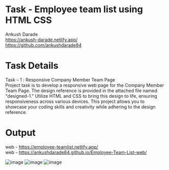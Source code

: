 # Task - Employee team list using HTML CSS

Ankush Darade <br>
https://ankush-darade.netlify.app/ <br>
https://github.com/ankushdarade84

# Task Details
Task – 1 : Responsive Company Member Team Page <br>
Project task is to develop a responsive web page for the Company Member Team Page. The 
design reference is provided in the attached file named "designed-1." Utilize HTML and CSS to bring 
this design to life, ensuring responsiveness across various devices. This project allows you to showcase 
your coding skills and creativity while adhering to the design reference.

# Output
web - https://employee-teamlist.netlify.app/ <br>
web - https://ankushdarade84.github.io/Employee-Team-List-web/

![image](https://github.com/ankushdarade84/Employee-Team-List-web/assets/82811718/3f23093d-0711-4d68-bb09-3a957d39acdd)
![image](https://github.com/ankushdarade84/Employee-Team-List-web/assets/82811718/2d846169-b978-44a0-9f96-3cf0f3d91258)
![image](https://github.com/ankushdarade84/Employee-Team-List-web/assets/82811718/bb75d04a-e5e0-4419-becf-49df21fda91c)


